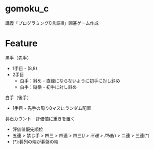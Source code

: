 # gomoku_c
講義「プログラミングC言語Ⅲ」囲碁ゲーム作成

# Feature
黒手（先手）
- 1手目 - (8,8)
- 2手目
  - 白手：斜め - 直線にならないように初手に対し斜め
  - 白手：縦横 - 初手に対し斜め

白手（後手）
- 1手目 - 先手の周り8マスにランダム配置

碁石カウント - 評価値に重きを置く
- 評価値優先順位
- 五連 > 禁じ手 > 四三 > 四連 > 四三(*) > 三連 > 四連(*) > 二連 > 三連(*)
- (*):碁列の端が碁盤の端
